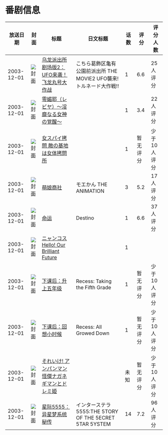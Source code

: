 # 番剧信息

|放送日期|封面|标题|日文标题|话数|评分|评分人数|
|---|---|---|---|---|---|---|
|2003-12-01|![封面](https://lain.bgm.tv/pic/cover/c/2e/79/54608_81Pr3.jpg)|[乌龙派出所 剧场版2：UFO来袭！飞龙丸号大作战](https://bangumi.tv/subject/54608)|こちら葛飾区亀有公園前派出所 THE MOVIE2 UFO襲来! トルネード大作戦!!|1|6.6|25人评分|
|2003-12-01|![封面](https://bangumi.tv/img/no_icon_subject.png)|[零媚耶（レビヤ）～淫靡なる女神の覚醒～](https://bangumi.tv/subject/69195)||1|3.4|22人评分|
|2003-12-01|![封面](https://bangumi.tv/img/no_icon_subject.png)|[女スパイ拷問 敵の基地は女体拷問所](https://bangumi.tv/subject/245425)||1|暂无评分|少于10人评分|
|2003-12-01|![封面](https://lain.bgm.tv/pic/cover/c/b3/10/43507_r0liI.jpg)|[萌娘商社](https://bangumi.tv/subject/43507)|モエかん THE ANIMATION|3|5.2|17人评分|
|2003-12-01|![封面](https://lain.bgm.tv/pic/cover/c/36/1e/266312_atzv2.jpg)|[命运](https://bangumi.tv/subject/266312)|Destino|1|6.6|37人评分|
|2003-12-01|![封面](https://lain.bgm.tv/pic/cover/c/d4/ce/319879_1AIzA.jpg)|[ニャンコス Hello! Our Brilliant Future](https://bangumi.tv/subject/319879)||1|||
|2003-12-01|![封面](https://lain.bgm.tv/pic/cover/c/a2/70/113008_LQGu6.jpg)|[下课后：升上五年级](https://bangumi.tv/subject/113008)|Recess: Taking the Fifth Grade|1|暂无评分|少于10人评分|
|2003-12-01|![封面](https://lain.bgm.tv/pic/cover/c/40/8f/113009_t5P5P.jpg)|[下课后：回想小时候](https://bangumi.tv/subject/113009)|Recess: All Growed Down|1|暂无评分|少于10人评分|
|2003-12-01|![封面](https://lain.bgm.tv/pic/cover/c/2d/24/320205_iv6kV.jpg)|[それいけ! アンパンマン 怪傑ナガネギマンとドレミ姫](https://bangumi.tv/subject/320205)||未知|暂无评分|少于10人评分|
|2003-12-01|![封面](https://lain.bgm.tv/pic/cover/c/aa/9d/91628_kLCwL.jpg)|[星际5555：异星梦系统秘传](https://bangumi.tv/subject/91628)|インターステラ5555:THE 5TORY OF THE 5ECRET 5TAR 5YSTEM|14|7.2|96人评分|
